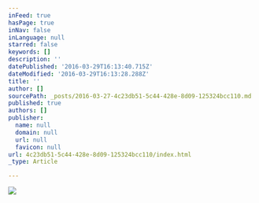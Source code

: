 ```yaml
---
inFeed: true
hasPage: true
inNav: false
inLanguage: null
starred: false
keywords: []
description: ''
datePublished: '2016-03-29T16:13:40.715Z'
dateModified: '2016-03-29T16:13:28.288Z'
title: ''
author: []
sourcePath: _posts/2016-03-27-4c23db51-5c44-428e-8d09-125324bcc110.md
published: true
authors: []
publisher:
  name: null
  domain: null
  url: null
  favicon: null
url: 4c23db51-5c44-428e-8d09-125324bcc110/index.html
_type: Article

---
```

![](https://the-grid-user-content.s3-us-west-2.amazonaws.com/e9fa9f6a-5387-47ba-8629-07a9fb513c56.jpg)
